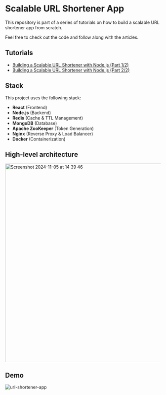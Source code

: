 # Scalable URL Shortener App

This repository is part of a series of tutorials on how to build a scalable URL shortener app from scratch.

Feel free to check out the code and follow along with the articles.

## Tutorials

- [Building a Scalable URL Shortener with Node.js (Part 1/2)](https://dev.to/joanroucoux/building-a-scalable-url-shortener-with-nodejs-part-12-232i)
- [Building a Scalable URL Shortener with Node.js (Part 2/2)](https://dev.to/joanroucoux/building-a-scalable-url-shortener-with-nodejs-part-22-77k)

## Stack

This project uses the following stack:

- **React** (Frontend)
- **Node.js** (Backend)
- **Redis** (Cache & TTL Management)
- **MongoDB** (Database)
- **Apache ZooKeeper** (Token Generation)
- **Nginx** (Reverse Proxy & Load Balancer)
- **Docker** (Containerization)

## High-level architecture

<img width="640" alt="Screenshot 2024-11-05 at 14 39 46" src="https://github.com/user-attachments/assets/7dc65560-769a-440f-a8a0-f7c9ba00f48d">

## Demo

![url-shortener-app](https://github.com/user-attachments/assets/b9874b85-45fd-4e03-ab60-63bbdf1d1f6b)

